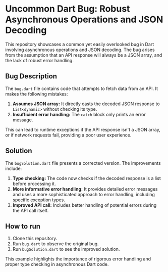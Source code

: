# Uncommon Dart Bug: Robust Asynchronous Operations and JSON Decoding

This repository showcases a common yet easily overlooked bug in Dart involving asynchronous operations and JSON decoding. The bug arises from the assumption that an API response will always be a JSON array, and the lack of robust error handling.

## Bug Description

The `bug.dart` file contains code that attempts to fetch data from an API. It makes the following mistakes:

1. **Assumes JSON array:** It directly casts the decoded JSON response to `List<dynamic>` without checking its type.
2. **Insufficient error handling:** The `catch` block only prints an error message. 

This can lead to runtime exceptions if the API response isn't a JSON array, or if network requests fail, providing a poor user experience.

## Solution

The `bugSolution.dart` file presents a corrected version. The improvements include:

1. **Type checking:** The code now checks if the decoded response is a list before processing it.
2. **More informative error handling:** It provides detailed error messages and uses a more sophisticated approach to error handling, including specific exception types.
3. **Improved API call:** Includes better handling of potential errors during the API call itself.

## How to run

1. Clone this repository.
2. Run `bug.dart` to observe the original bug.
3. Run `bugSolution.dart` to see the improved solution. 

This example highlights the importance of rigorous error handling and proper type checking in asynchronous Dart code.